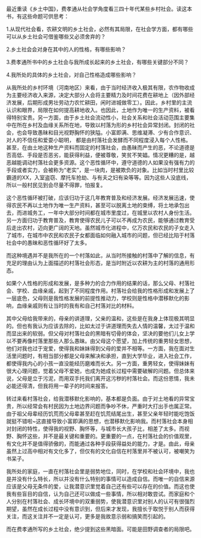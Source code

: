  最近重读《乡土中国》，费孝通从社会学角度看三四十年代某些乡村社会。读这本书，有这些命题可供思考：

1.从现代社会看，农耕文明的乡土社会，必然有其局限，在社会学方面，都有哪些可以从乡土社会可借鉴哪些又必须舍弃的？

2.乡土社会会对身在其中的人的性格，有哪些影响？

3.费孝通所书中的乡土社会与我所成长起来的乡土社会，有哪些关键部分不同？

4.我所处的具体的乡土社会，对自己性格造成哪些影响？

从我所处的乡村环境（河南地区）来看，由于当时经济收入极其有限，农作物收成为主要经济收入来源，决定大部分人会将主要精力及时间花费在耕地上（因外部经济发展，后期形成男壮劳动力农忙耕田，闲时进城做零工）。因此，乡村里的主流认识和眼界，局限在如何提高耕地收入。也因此，土地作为唯一的生产资料，被看得特别宝贵。另一方面，由于乡土社会流动性小，社会关系和社会活动范围主要集中在所在乡村及血缘关系所在地，导致以村落为形的乡村社会异常封闭。封闭的社会，也会导致愚昧和目光视野胸怀的狭隘。小富即满、思维凝滞、少有合作意识、对人的不信任和爱耍小聪明， 都是由村落社会发酵而不同程度浸入每个人性格。甚至，在由土地这种生产资料而固定的村落社会，由愚昧而产生的恶，不论道德是否高低、手段是否恶劣，能获得利益，便被尊敬，笑贫不笑娼。情况更糟的是，越恶越能调动村落社会更多资源。这个恶性循环中，遵守道德的人如果没有强有力的手段或者实力，会被称为“老实”，是一块肉，是被欺负的对象。比如当时村里比较霸道的XX，入室盗窃、摩托车抢劫、与有夫之妇有染等等。因为这些人没底线，所以一般村民见到会尽量不得罪，怕报复。

这个恶性循环被打破，应该归功于这几年教育普及和经济发展。经济发展迅速，使得农民不再以土地作为唯一生产资料，甚至可以脱离土地的束缚，将土地承包出去，而进城务工，一年中大部分时间都在城市里度过，在城里以农村人身份生活。另一方面归功于教育普及，教育使得农民儿子可以不再成为农民，能够通过教育受后走出农村，迈向更广阔的天地。虽然城市化进程中，亿万农民和农民的子女走入了城市，在城市中农民和农民子女都面临如何融入城市的问题，但已经比陷于村落社会中的愚昧和恶性循环好了太多。

而这种境遇并不是我所在的一个村落如此，从当时所接触的村落中了解的信息，有充足的理由认为上面描述的村落社会形态，是当时附近以农耕为主的村落的通用形态。

如果个人性格的形成和发展，是多种力的合力作用的结果的话，那么父母、村落社会、学校、血缘亲戚，起到了不同程度作用。村落社会给我的性格形成和发展上了一层底色，父母则是我性格发展的前提性推动力，学校则是性格中潜移默化的影响，血缘亲戚则有让当时的我有和自己村落对比的材料。

其中父母给我带来的，母亲的讲道理，父亲的温和，这些是在我身上体现极其明显的。但也有我认为应该去除的，比如太过于讲道理而失去人情的温馨，太过于温和而显出来的软弱。但父母对村落社会的黑暗有切骨的体会，坚决的要他们儿女上学以不要再像村落里那些人那么愚昧。由父母这个愿望，加上传统的重男轻女思想，他们对我也过于宠爱，使得我和妹妹得到父母的爱并不相等。一方面，我在面对生活里问题时，有相当部分都是父母来解决和承担，直到大学毕业，进入社会工作，都使得我内心的小孩一直没能经历磨难而长大。另一方面，重男轻女，使得妹妹有很大心理问题，觉着父母不爱她，也成为她成长过程中需要破解的问题。但总体来说，父母是立于污泥，而用双手托我们离开这污秽的村落社会。而这份恩情，我未必能还得清，但我将用一辈子的时间来报答。

转过来看村落社会，给我潜移默化影响的，基本都是负面。由于对土地看的异常宝贵，所以经常会有村民因为土地边界问题而争吵不休，严重时大打出手也属正常。由于祖父母辈经历饥荒而父母辈甚至赶在饥荒结尾出生，甚至父亲年轻时能吃饱饭就挺不错啦~这直接导致小富即满的思想，也潜移默化影响我。而村落社会本身相对封闭的特性，使得我的视野、胸怀等，与城市长大孩子比，相差了太多。而视野、胸怀这些，并不是最关键和重要的。更重要的一点，在村落社会的价值观里，有文化并不是值得骄傲的，而能通过各种手段获得益处的能力，才是。由此，母亲虽然上过高中相对有文化多了，但仅有的文化自信在村落里并不被认可，被嘲笑为书呆子。

我所处的家庭，一直在村落社会里是弱势地位，同时，在学校和社会环境中，我也是并没有什么特长，所以并没有什么特别的事情可以造成自信。而唯一的自信来源应该是父母无条件的爱，让我潜意识里觉着自己还有些可以存在的价值。而这也使我有些盲目的自信，认为自己还可以做成一些事情，所以相对敢尝试。而家庭和个人分别在村落社会、成长环境中的双重弱势，使我潜意识里对别人的认可有很强烈期望，虽然在成长过程中没有意识到，但后来才发现，我擅长于取悦于别人而获得关注，而这关注并不一定是认可，更多是我故意示弱和搞笑而引起的。

而在费孝通所写的乡土社会，绝少提到这些黑暗面。可能是田野调查者的局限吧。 